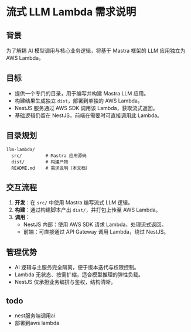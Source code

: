 # 流式 LLM Lambda 需求说明

## 背景

为了解耦 AI 模型调用与核心业务逻辑，将基于 Mastra 框架的 LLM 应用独立为 AWS Lambda。

## 目标

- 提供一个专门的目录，用于编写并构建 Mastra LLM 应用。
- 构建结果生成独立 `dist`，部署到单独的 AWS Lambda。
- NestJS 服务通过 AWS SDK 调用该 Lambda，获取流式返回。
- 基础逻辑仍留在 NestJS，前端在需要时可直接调用此 Lambda。

## 目录规划

```
llm-lambda/
  src/         # Mastra 应用源码
  dist/        # 构建产物
  README.md    # 需求说明（本文档）
```

## 交互流程

1. **开发**：在 `src/` 中使用 Mastra 编写流式 LLM 逻辑。
2. **构建**：通过构建脚本产出 `dist/`，并打包上传至 AWS Lambda。
3. **调用**：
   - NestJS 内部：使用 AWS SDK 请求 Lambda，处理流式返回。
   - 前端：可直接通过 API Gateway 调用 Lambda，绕过 NestJS。

## 管理优势

- AI 逻辑与主服务完全隔离，便于版本迭代与权限控制。
- Lambda 无状态、按需扩缩，适合模型推理的弹性负载。
- NestJS 仅承担业务编排与鉴权，结构清晰。

## todo

- nest服务端调用ai
- 部署到aws lambda
